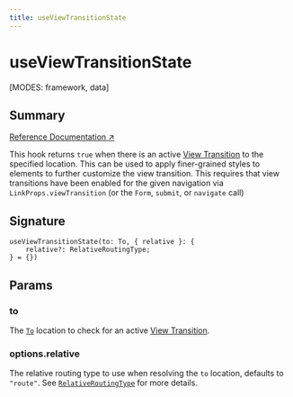 ```yaml
---
title: useViewTransitionState
---
```


# useViewTransitionState

<!--
⚠️ ⚠️ IMPORTANT ⚠️ ⚠️ 

Hey! Thank you for helping improve our documentation!

This file is auto-generated from the JSDoc comments in the source
code, so please find the definition of this API and edit the JSDoc
comments accordingly and this file will be re-generated once those
changes are merged.
-->

[MODES: framework, data]

## Summary

[Reference Documentation ↗](https://api.reactrouter.com/v7/functions/react_router.useViewTransitionState.html)

This hook returns `true` when there is an active [View Transition](https://developer.mozilla.org/en-US/docs/Web/API/View_Transitions_API) to the specified location. This can be used to apply finer-grained styles to elements to further customize the view transition. This requires that view transitions have been enabled for the given navigation via `LinkProps.viewTransition` (or the `Form`, `submit`, or `navigate` call)

## Signature

```tsx
useViewTransitionState(to: To, { relative }: {
    relative?: RelativeRoutingType;
} = {})
```

## Params

### to

The [`To`](https://api.reactrouter.com/v7/types/react_router.To.html) location to check for an active [View Transition](https://developer.mozilla.org/en-US/docs/Web/API/View_Transitions_API).

### options.relative

The relative routing type to use when resolving the `to` location, defaults to `"route"`. See [`RelativeRoutingType`](https://api.reactrouter.com/v7/types/react_router.RelativeRoutingType.html) for more details.

